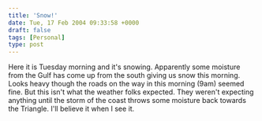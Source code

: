 ```yaml
---
title: 'Snow!'
date: Tue, 17 Feb 2004 09:33:58 +0000
draft: false
tags: [Personal]
type: post
---
```


Here it is Tuesday morning and it's snowing. Apparently some moisture from the Gulf has come up from the south giving us snow this morning. Looks heavy though the roads on the way in this morning (9am) seemed fine. But this isn't what the weather folks expected. They weren't expecting anything until the storm of the coast throws some moisture back towards the Triangle. I'll believe it when I see it.